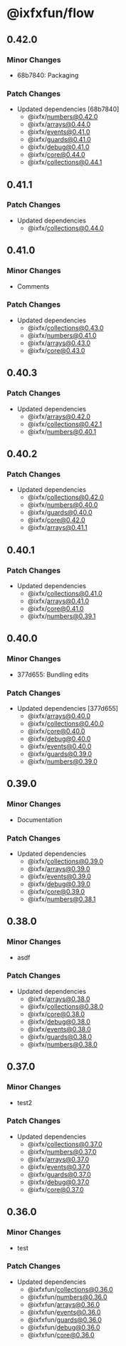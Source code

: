 # @ixfxfun/flow

## 0.42.0

### Minor Changes

- 68b7840: Packaging

### Patch Changes

- Updated dependencies [68b7840]
  - @ixfx/numbers@0.42.0
  - @ixfx/arrays@0.44.0
  - @ixfx/events@0.41.0
  - @ixfx/guards@0.41.0
  - @ixfx/debug@0.41.0
  - @ixfx/core@0.44.0
  - @ixfx/collections@0.44.1

## 0.41.1

### Patch Changes

- Updated dependencies
  - @ixfx/collections@0.44.0

## 0.41.0

### Minor Changes

- Comments

### Patch Changes

- Updated dependencies
  - @ixfx/collections@0.43.0
  - @ixfx/numbers@0.41.0
  - @ixfx/arrays@0.43.0
  - @ixfx/core@0.43.0

## 0.40.3

### Patch Changes

- Updated dependencies
  - @ixfx/arrays@0.42.0
  - @ixfx/collections@0.42.1
  - @ixfx/numbers@0.40.1

## 0.40.2

### Patch Changes

- Updated dependencies
  - @ixfx/collections@0.42.0
  - @ixfx/numbers@0.40.0
  - @ixfx/guards@0.40.0
  - @ixfx/core@0.42.0
  - @ixfx/arrays@0.41.1

## 0.40.1

### Patch Changes

- Updated dependencies
  - @ixfx/collections@0.41.0
  - @ixfx/arrays@0.41.0
  - @ixfx/core@0.41.0
  - @ixfx/numbers@0.39.1

## 0.40.0

### Minor Changes

- 377d655: Bundling edits

### Patch Changes

- Updated dependencies [377d655]
  - @ixfx/arrays@0.40.0
  - @ixfx/collections@0.40.0
  - @ixfx/core@0.40.0
  - @ixfx/debug@0.40.0
  - @ixfx/events@0.40.0
  - @ixfx/guards@0.39.0
  - @ixfx/numbers@0.39.0

## 0.39.0

### Minor Changes

- Documentation

### Patch Changes

- Updated dependencies
  - @ixfx/collections@0.39.0
  - @ixfx/arrays@0.39.0
  - @ixfx/events@0.39.0
  - @ixfx/debug@0.39.0
  - @ixfx/core@0.39.0
  - @ixfx/numbers@0.38.1

## 0.38.0

### Minor Changes

- asdf

### Patch Changes

- Updated dependencies
  - @ixfx/arrays@0.38.0
  - @ixfx/collections@0.38.0
  - @ixfx/core@0.38.0
  - @ixfx/debug@0.38.0
  - @ixfx/events@0.38.0
  - @ixfx/guards@0.38.0
  - @ixfx/numbers@0.38.0

## 0.37.0

### Minor Changes

- test2

### Patch Changes

- Updated dependencies
  - @ixfx/collections@0.37.0
  - @ixfx/numbers@0.37.0
  - @ixfx/arrays@0.37.0
  - @ixfx/events@0.37.0
  - @ixfx/guards@0.37.0
  - @ixfx/debug@0.37.0
  - @ixfx/core@0.37.0

## 0.36.0

### Minor Changes

- test

### Patch Changes

- Updated dependencies
  - @ixfxfun/collections@0.36.0
  - @ixfxfun/numbers@0.36.0
  - @ixfxfun/arrays@0.36.0
  - @ixfxfun/events@0.36.0
  - @ixfxfun/guards@0.36.0
  - @ixfxfun/debug@0.36.0
  - @ixfxfun/core@0.36.0
